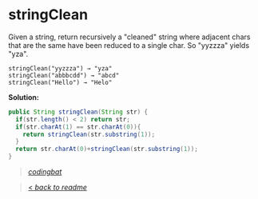 # stringClean

Given a string, return recursively a "cleaned" string where adjacent chars that are the same have been reduced to a single char. So "yyzzza" yields "yza".

```
stringClean("yyzzza") → "yza"
stringClean("abbbcdd") → "abcd"
stringClean("Hello") → "Helo"
```

**Solution:**

```java
public String stringClean(String str) {
  if(str.length() < 2) return str;
  if(str.charAt(1) == str.charAt(0)){
    return stringClean(str.substring(1));
  }
  return str.charAt(0)+stringClean(str.substring(1));
}
```

> _[codingbat](https://codingbat.com/prob/p104029)_

> [< _back to readme_](FINDREPLACEREADME)